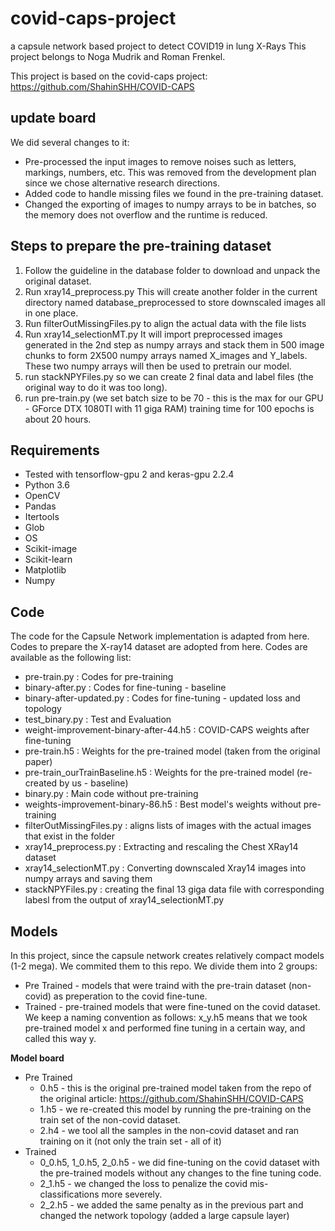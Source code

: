 # covid-caps-project
a capsule network based project to detect COVID19 in lung X-Rays
This project belongs to Noga Mudrik and Roman Frenkel.

This project is based on the covid-caps project:
https://github.com/ShahinSHH/COVID-CAPS

## update board
We did several changes to it:
* Pre-processed the input images to remove noises such as letters, markings, numbers, etc.
This was removed from the development plan since we chose alternative research directions.
* Added code to handle missing files we found in the pre-training dataset.
* Changed the exporting of images to numpy arrays to be in batches, 
so the memory does not overflow and the runtime is reduced.

## Steps to prepare the pre-training dataset
1)  Follow the guideline in the database folder to download and unpack the original dataset.
2)  Run xray14_preprocess.py
    This will create another folder in the current directory named database_preprocessed
    to store downscaled images all in one place.
3)  Run filterOutMissingFiles.py to align the actual data with the file lists
4)  Run xray14_selectionMT.py
    It will import preprocessed images generated in the 2nd step as numpy arrays and stack them in 500 image chunks 
    to form 2X500 numpy arrays named X_images and Y_labels. 
    These two numpy arrays will then be used to pretrain our model.
5)  run stackNPYFiles.py so we can create 2 final data and label files (the original way to do it was too long).
6)  run pre-train.py 
    (we set batch size to be 70 - this is the max for our GPU - GForce DTX 1080TI with 11 giga RAM) 
    training time for 100 epochs is about 20 hours. 

## Requirements

* Tested with tensorflow-gpu 2 and keras-gpu 2.2.4
* Python 3.6
* OpenCV
* Pandas
* Itertools
* Glob
* OS
* Scikit-image
* Scikit-learn
* Matplotlib
* Numpy

## Code

The code for the Capsule Network implementation is adapted from here. Codes to prepare the X-ray14 dataset are adopted from here. Codes are available as the following list:

* pre-train.py : Codes for pre-training
* binary-after.py : Codes for fine-tuning - baseline
* binary-after-updated.py : Codes for fine-tuning - updated loss and topology
* test_binary.py : Test and Evaluation
* weight-improvement-binary-after-44.h5 : COVID-CAPS weights after fine-tuning
* pre-train.h5 : Weights for the pre-trained model (taken from the original paper)
* pre-train_ourTrainBaseline.h5 : Weights for the pre-trained model (re-created by us - baseline)
* binary.py : Main code without pre-training
* weights-improvement-binary-86.h5 : Best model's weights without pre-training
* filterOutMissingFiles.py : aligns lists of images with the actual images that exist in the folder
* xray14_preprocess.py : Extracting and rescaling the Chest XRay14 dataset
* xray14_selectionMT.py : Converting downscaled Xray14 images into numpy arrays and saving them
* stackNPYFiles.py : creating the final 13 giga data file with corresponding labesl from the output of xray14_selectionMT.py
    
## Models

In this project, since the capsule network creates relatively compact models (1-2 mega).
We commited them to this repo.
We divide them into 2 groups:
* Pre Trained - models that were traind with the pre-train dataset (non-covid) as preperation to the covid fine-tune.
* Trained - pre-trained models that were fine-tuned on the covid dataset.
We keep a naming convention as follows: x_y.h5 means that we took pre-trained model x and performed fine tuning in a certain way, and called this way y.
    
__Model board__
* Pre Trained
    - 0.h5 - this is the original pre-trained model taken from the repo of the original article:
    https://github.com/ShahinSHH/COVID-CAPS
    - 1.h5 - we re-created this model by running the pre-training on the train set of the non-covid dataset.
    - 2.h4 - we tool all the samples in the non-covid dataset and ran training on it (not only the train set - all of it)
* Trained
    - 0_0.h5, 1_0.h5, 2_0.h5 - we did fine-tuning on the covid dataset with the pre-trained models without any changes to the fine tuning code.
    - 2_1.h5 - we changed the loss to penalize the covid mis-classifications more severely.
    - 2_2.h5 - we added the same penalty as in the previous part and changed the network topology (added a large capsule layer)
        
    
    
    
